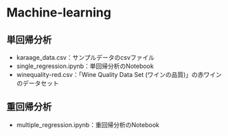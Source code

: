 # Machine-learning 

## 単回帰分析
- karaage_data.csv：サンプルデータのcsvファイル
- single_regression.ipynb：単回帰分析のNotebook
- winequality-red.csv：「Wine Quality Data Set (ワインの品質)」の赤ワインのデータセット

## 重回帰分析
- multiple_regression.ipynb：重回帰分析のNotebook
